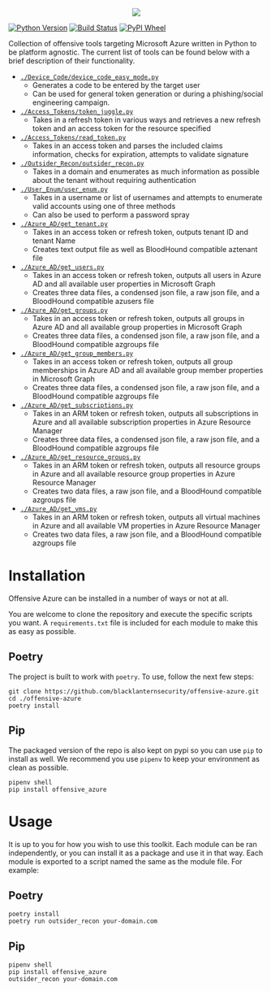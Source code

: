 <p align="center">
  <img src="https://user-images.githubusercontent.com/28767257/160513484-cb70370c-9fce-48d1-84ec-8b9ea3cf8e5a.png">
</p>

[![Python Version](https://img.shields.io/pypi/pyversions/offensive_azure?style=plastic)](https://www.python.org) [![Build Status](https://img.shields.io/github/workflow/status/blacklanternsecurity/offensive-azure/Pylint?style=plastic)](https://github.com/blacklanternsecurity/offensive-azure/actions/workflows/pylint.yml?query=workflow%3Apylint) [![PyPI Wheel](https://img.shields.io/pypi/wheel/offensive_azure?style=plastic)](https://pypi.org/project/offensive-azure/)

Collection of offensive tools targeting Microsoft Azure written in Python to be platform agnostic. The current list of tools can be found below with a brief description of their functionality.

- [`./Device_Code/device_code_easy_mode.py`](https://github.com/blacklanternsecurity/offensive-azure/tree/main/offensive_azure/Device_Code#device_code_easy_modepy)
  - Generates a code to be entered by the target user
  - Can be used for general token generation or during a phishing/social engineering campaign.
- [`./Access_Tokens/token_juggle.py`](https://github.com/blacklanternsecurity/offensive-azure/tree/main/offensive_azure/Access_Tokens#token_jugglepy)
  - Takes in a refresh token in various ways and retrieves a new refresh token and an access token for the resource specified
- [`./Access_Tokens/read_token.py`](https://github.com/blacklanternsecurity/offensive-azure/tree/main/offensive_azure/Access_Tokens#read_tokenpy)
  - Takes in an access token and parses the included claims information, checks for expiration, attempts to validate signature
- [`./Outsider_Recon/outsider_recon.py`](https://github.com/blacklanternsecurity/offensive-azure/tree/main/offensive_azure/Outsider_Recon#outsider_reconpy)
  - Takes in a domain and enumerates as much information as possible about the tenant without requiring authentication 
- [`./User_Enum/user_enum.py`](https://github.com/blacklanternsecurity/offensive-azure/tree/main/offensive_azure/User_Enum#user_enumpy)
  - Takes in a username or list of usernames and attempts to enumerate valid accounts using one of three methods
  - Can also be used to perform a password spray
- [`./Azure_AD/get_tenant.py`](https://github.com/blacklanternsecurity/offensive-azure/tree/main/offensive_azure/Azure_AD#get_tenant-usage)
  - Takes in an access token or refresh token, outputs tenant ID and tenant Name
  - Creates text output file as well as BloodHound compatible aztenant file
- [`./Azure_AD/get_users.py`](https://github.com/blacklanternsecurity/offensive-azure/tree/main/offensive_azure/Azure_AD#get_users-usage)
  - Takes in an access token or refresh token, outputs all users in Azure AD and all available user properties in Microsoft Graph
  - Creates three data files, a condensed json file, a raw json file, and a BloodHound compatible azusers file
- [`./Azure_AD/get_groups.py`](https://github.com/blacklanternsecurity/offensive-azure/tree/main/offensive_azure/Azure_AD#get_groups-usage)
  - Takes in an access token or refresh token, outputs all groups in Azure AD and all available group properties in Microsoft Graph
  - Creates three data files, a condensed json file, a raw json file, and a BloodHound compatible azgroups file
- [`./Azure_AD/get_group_members.py`](https://github.com/blacklanternsecurity/offensive-azure/tree/main/offensive_azure/Azure_AD#get_group_members-usage)
  - Takes in an access token or refresh token, outputs all group memberships in Azure AD and all available group member properties in Microsoft Graph
  - Creates three data files, a condensed json file, a raw json file, and a BloodHound compatible azgroups file
- [`./Azure_AD/get_subscriptions.py`](https://github.com/blacklanternsecurity/offensive-azure/tree/main/offensive_azure/Azure_AD#get_subscriptions-usage)
  - Takes in an ARM token or refresh token, outputs all subscriptions in Azure and all available subscription properties in Azure Resource Manager
  - Creates three data files, a condensed json file, a raw json file, and a BloodHound compatible azgroups file
- [`./Azure_AD/get_resource_groups.py`](https://github.com/blacklanternsecurity/offensive-azure/tree/main/offensive_azure/Azure_AD#get_resource_groups-usage)
  - Takes in an ARM token or refresh token, outputs all resource groups in Azure and all available resource group properties in Azure Resource Manager
  - Creates two data files, a raw json file, and a BloodHound compatible azgroups file
- [`./Azure_AD/get_vms.py`](https://github.com/blacklanternsecurity/offensive-azure/tree/main/offensive_azure/Azure_AD#get_vms-usage)
  - Takes in an ARM token or refresh token, outputs all virtual machines in Azure and all available VM properties in Azure Resource Manager
  - Creates two data files, a raw json file, and a BloodHound compatible azgroups file

# Installation

Offensive Azure can be installed in a number of ways or not at all. 

You are welcome to clone the repository and execute the specific scripts you want. A `requirements.txt` file is included for each module to make this as easy as possible.

## Poetry

The project is built to work with `poetry`. To use, follow the next few steps:

```
git clone https://github.com/blacklanternsecurity/offensive-azure.git
cd ./offensive-azure
poetry install
```

## Pip

The packaged version of the repo is also kept on pypi so you can use `pip` to install as well. We recommend you use `pipenv` to keep your environment as clean as possible.

```
pipenv shell
pip install offensive_azure
```

# Usage

It is up to you for how you wish to use this toolkit. Each module can be ran independently, or you can install it as a package and use it in that way. Each module is exported to a script named the same as the module file. For example:

## Poetry

```
poetry install
poetry run outsider_recon your-domain.com
```

## Pip

```
pipenv shell
pip install offensive_azure
outsider_recon your-domain.com
```
